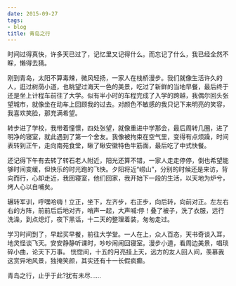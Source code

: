 ```yaml
---
date: 2015-09-27
tags:
- blog
title: 青岛之行
---
```


时间过得真快，许多天已过了，记忆里又记得什么。而忘记了什么，我已经全然不睬，懒得去猜。
<!--more-->

刚到青岛，太阳不算毒辣，微风轻扬，一家人在栈桥漫步。我们就像生活许久的人，逛过树荫小道，也眺望过海天一色的美景，吃过了新鲜的当地早餐，最后终于还是坐上计程车前往了大学。似有半小时的车程完成了入学的跨越，我偶尔回头张望城市，就像坐在动车上回顾我的过去。对颜色不敏感的我只记下来明亮的笑容，我喜欢笑脸，那充满希望。

转步进了学校，我带着憧憬，四处张望，就像重进中学那会，最后周转几圈，进了明净的寝室，就此遇到了第一个舍友。我像被拘束在空气里，变得有点烦躁，时间表转到正午，走向南苑食堂，瞅了瞅安徽特色牛筋面，最后吃了中式快餐。

还记得下午有去转了转石老人附近，阳光还算不错，一家人走走停停，倒也希望能够时间变缓，但快乐的时光跑的飞快。夕阳将近“崂山”，分别的时候还是来访，背向而行，心却走近，我回寝室，他们回家，我开始下一段的生活，以天地为炉兮，烤人心以自哺矣。

辗转军训，呼嘿哈嗨！立正，坐下，左齐步，右正步，向后转，向前对正。左左右右的方阵，前前后后地对齐，哨声一起，大声喊:停！叠了被子，洗了衣服，远行洗澡，到点熄灯，夜下黑话，十二天的整理着装，匆匆走过。

学习时间到了，早起买早餐，前往大学堂。一人在上，众人百态，天书奇谈入耳，地灵怪谈飞天。安安静静听课时，吵吵闹闹回寝室。漫步小道，看周边美景，唱琐碎小曲，论天下万事。
恍惚间，十五的月亮挂上天，远方的友人回人间，羡慕我这赏异地风景，独掩笑颜，其实还有十一长假疯癫。

青岛之行，止乎于此?犹有未尽……
